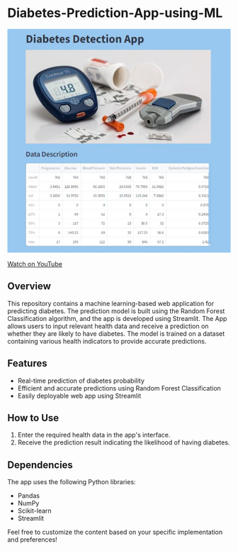 # Diabetes-Prediction-App-using-ML

![Diabetes Prediction App](https://github.com/Dulajay/Diabetes-Prediction-App-using-ML/blob/main/diabetes%20app%20img.JPG)

 [Watch on YouTube](https://youtu.be/P6NPsEsvLbs)
 
## Overview
This repository contains a machine learning-based web application for predicting diabetes. The prediction model is built using the Random Forest Classification algorithm, and the app is developed using Streamlit.
The App allows users to input relevant health data and receive a prediction on whether they are likely to have diabetes. The model is trained on a dataset containing various health indicators to provide accurate predictions.

## Features

- Real-time prediction of diabetes probability
- Efficient and accurate predictions using Random Forest Classification
- Easily deployable web app using Streamlit

## How to Use

1. Enter the required health data in the app's interface.
2. Receive the prediction result indicating the likelihood of having diabetes.

## Dependencies

The app uses the following Python libraries:

- Pandas
- NumPy
- Scikit-learn
- Streamlit

Feel free to customize the content based on your specific implementation and preferences!
